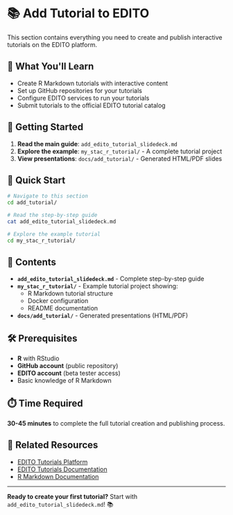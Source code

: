 # 📚 Add Tutorial to EDITO

This section contains everything you need to create and publish interactive tutorials on the EDITO platform.

## 🎯 What You'll Learn

- Create R Markdown tutorials with interactive content
- Set up GitHub repositories for your tutorials  
- Configure EDITO services to run your tutorials
- Submit tutorials to the official EDITO tutorial catalog

## 📖 Getting Started

1. **Read the main guide**: `add_edito_tutorial_slidedeck.md`
2. **Explore the example**: `my_stac_r_tutorial/` - A complete tutorial project
3. **View presentations**: `docs/add_tutorial/` - Generated HTML/PDF slides

## 🚀 Quick Start

```bash
# Navigate to this section
cd add_tutorial/

# Read the step-by-step guide
cat add_edito_tutorial_slidedeck.md

# Explore the example tutorial
cd my_stac_r_tutorial/
```

## 📁 Contents

- **`add_edito_tutorial_slidedeck.md`** - Complete step-by-step guide
- **`my_stac_r_tutorial/`** - Example tutorial project showing:
  - R Markdown tutorial structure
  - Docker configuration
  - README documentation
- **`docs/add_tutorial/`** - Generated presentations (HTML/PDF)

## 🛠️ Prerequisites

- **R** with RStudio
- **GitHub account** (public repository)
- **EDITO account** (beta tester access)
- Basic knowledge of R Markdown

## ⏱️ Time Required

**30-45 minutes** to complete the full tutorial creation and publishing process.

## 🔗 Related Resources

- [EDITO Tutorials Platform](https://dive.edito.eu/training)
- [EDITO Tutorials Documentation](https://pub.pages.mercator-ocean.fr/edito-infra/edito-tutorials-content/#/)
- [R Markdown Documentation](https://rmarkdown.rstudio.com/)

---

**Ready to create your first tutorial?** Start with `add_edito_tutorial_slidedeck.md`! 📚

